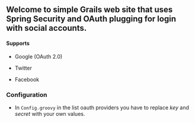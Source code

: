 ## Welcome to simple Grails web site that uses Spring Security and OAuth plugging for login with social accounts.

#### Supports

* Google (OAuth 2.0)

* Twitter

* Facebook

### Configuration

* In `Config.groovy` in the list oauth providers you have to replace *key* and *secret* with your own values.


